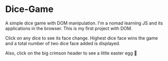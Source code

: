 # Dice-Game
A simple dice game with DOM manipulation. I'm a nomad learning JS and its applications in the browser. This is my first project with DOM.

Click on any dice to see its face change. Highest dice face wins the game and a total number of two dice face added is displayed.

Also, click on the big crimson header to see a little easter egg 🥚
